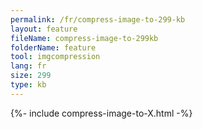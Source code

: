 ```yaml
---
permalink: /fr/compress-image-to-299-kb
layout: feature
fileName: compress-image-to-299kb
folderName: feature
tool: imgcompression
lang: fr
size: 299
type: kb
---
```


{%- include compress-image-to-X.html -%}

